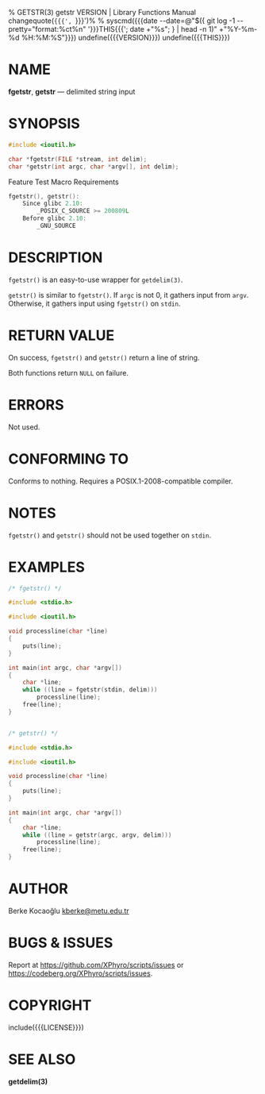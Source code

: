 % GETSTR(3) getstr VERSION | Library Functions Manual
changequote(`{{{', `}}}')%
% syscmd({{{date --date=@"$({ git log -1 --pretty="format:%ct%n" '}}}THIS{{{'; date +"%s"; } | head -n 1)" +"%Y-%m-%d %H:%M:%S"}}})
undefine({{{VERSION}}})
undefine({{{THIS}}})

# NAME

**fgetstr**, **getstr** — delimited string input

# SYNOPSIS

```c
#include <ioutil.h>

char *fgetstr(FILE *stream, int delim);
char *getstr(int argc, char *argv[], int delim);
```

Feature Test Macro Requirements

```c
fgetstr(), getstr():
    Since glibc 2.10:
        _POSIX_C_SOURCE >= 200809L
    Before glibc 2.10:
        _GNU_SOURCE
```

# DESCRIPTION

`fgetstr()` is an easy-to-use wrapper for `getdelim(3)`.

`getstr()` is similar to `fgetstr()`. If `argc` is not 0, it gathers input from
`argv`. Otherwise, it gathers input using `fgetstr()` on `stdin`.

# RETURN VALUE

On success, `fgetstr()` and `getstr()` return a line of string.

Both functions return `NULL` on failure.

# ERRORS

Not used.

# CONFORMING TO

Conforms to nothing. Requires a POSIX.1-2008-compatible compiler.

# NOTES

`fgetstr()` and `getstr()` should not be used together on `stdin`.

# EXAMPLES

```c
/* fgetstr() */

#include <stdio.h>

#include <ioutil.h>

void processline(char *line)
{
    puts(line);
}

int main(int argc, char *argv[])
{
    char *line;
    while ((line = fgetstr(stdin, delim)))
        processline(line);
    free(line);
}


/* getstr() */

#include <stdio.h>

#include <ioutil.h>

void processline(char *line)
{
    puts(line);
}

int main(int argc, char *argv[])
{
    char *line;
    while ((line = getstr(argc, argv, delim)))
        processline(line);
    free(line);
}
```

# AUTHOR

Berke Kocaoğlu <kberke@metu.edu.tr>

# BUGS & ISSUES

Report at <https://github.com/XPhyro/scripts/issues> or
<https://codeberg.org/XPhyro/scripts/issues>.

# COPYRIGHT

include({{{LICENSE}}})

# SEE ALSO

**getdelim(3)**
